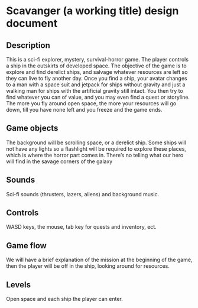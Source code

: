 # Scavanger (a working title) design document

## Description

This is a sci-fi explorer, mystery, survival-horror game. The player controls a ship in the outskirts of developed space. The objective of the game is to explore and find derelict ships, and salvage whatever resources are left so they can live to fly another day. Once you find a ship, your avatar changes to a man with a space suit and jetpack for ships without gravity and just a walking man for ships with the artificial gravity still intact. You then try to find whatever you can of value, and you may even find a quest or storyline. The more you fly around open space, the more your resources will go down, till you have none left and you freeze and the game ends.

## Game objects

The background will be scrolling space, or a derelict ship. Some ships will not have any lights so a flashlight will be required to explore these places, which is where the horror part comes in. There’s no telling what our hero will find in the savage corners of the galaxy 

## Sounds

Sci-fi sounds (thrusters, lazers, aliens) and background music.

## Controls

WASD keys, the mouse, tab key for quests and inventory, ect.

## Game flow

We will have a brief explanation of the mission at the beginning of the game, then the player will be off in the ship, looking around for resources.

## Levels

Open space and each ship the player can enter.
